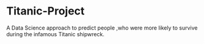 # Titanic-Project
A Data Science approach to predict people ,who were more likely to survive during the infamous Titanic shipwreck.

